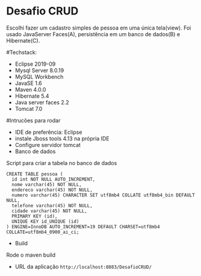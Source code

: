 # Desafio CRUD
Escolhi fazer um cadastro simples de pessoa em uma única tela(view).
Foi usado JavaServer Faces(A), persistência em um banco de dados(B) e Hibernate(C).


#Techstack:
- Eclipse 2019-09
- Mysql Server  8.0.19
- MySQL Workbench
- JavaSE 1.6
- Maven 4.0.0
- Hibernate 5.4
- Java server faces 2.2
- Tomcat 7.0

#Intrucões para rodar

- IDE de preferência: Eclipse
- instale Jboss tools 4.13 na própria IDE
- Configure servidor tomcat
- Banco de dados

Script para criar a tabela no banco de dados

```
CREATE TABLE pessoa (
  id int NOT NULL AUTO_INCREMENT,
  nome varchar(45) NOT NULL,
  endereco varchar(45) NOT NULL,
  numero varchar(45) CHARACTER SET utf8mb4 COLLATE utf8mb4_bin DEFAULT NULL,
  telefone varchar(45) NOT NULL,
  cidade varchar(45) NOT NULL,
  PRIMARY KEY (id),
  UNIQUE KEY id_UNIQUE (id)
) ENGINE=InnoDB AUTO_INCREMENT=19 DEFAULT CHARSET=utf8mb4 COLLATE=utf8mb4_0900_ai_ci;
```

- Build

Rode o maven build


- URL da aplicação
``http://localhost:8083/DesafioCRUD/``

